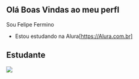 ## Olá Boas Vindas ao meu perfl

Sou Felipe Fermino

- Estou estudando na Alura[https://Alura.com.br]
  
## Estudante

![](https://media.tenor.com/NyVGHsDjpJcAAAAM/iron-man-superhero.gif)
